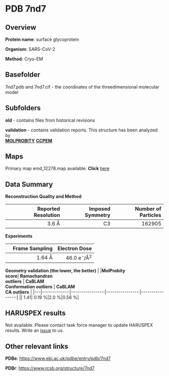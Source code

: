 # PDB 7nd7

## Overview

**Protein name**: surface glycoprotein

**Organism**: SARS-CoV-2

**Method**: Cryo-EM



## Basefolder

7nd7.pdb and 7nd7.cif - the coordinates of the threedimensional molecular model

## Subfolders



**old** - contains files from historical revisions

**validation** - contains validation reports. This structure has been analyzed by <br>  [**MOLPROBITY**](https://github.com/thorn-lab/coronavirus_structural_task_force/tree/master/pdb/surface_glycoprotein/SARS-CoV-2/7nd7/validation/molprobity)   [**CCPEM**](https://github.com/thorn-lab/coronavirus_structural_task_force/tree/master/pdb/surface_glycoprotein/SARS-CoV-2/7nd7/validation/ccpem-validation) 



## Maps

Primary map emd_12278.map available. **Click** [here](http://ftp.wwpdb.org/pub/emdb/structures/EMD-12278/map/) 

## Data Summary
**Reconstruction Quality and Method**

|   | Reported Resolution | Imposed Symmetry | Number of Particles |
|---|-------------:|----------------:|--------------:|
|   |3.6 Å|C3|162905|

**Experiments**

|   | Frame Sampling | Electron Dose |
|---|-------------:|----------------:|
|   |1.64 Å|46.0 e<sup>-</sup>/Å<sup>2</sup>|

**Geometry validation (the lower, the better)**
|   |**MolProbity<br>score**| **Ramachandran<br>outliers** | **CaBLAM<br>Conformation outliers** | **CaBLAM<br>CA outliers** |
|---|-------------:|----------------:|----------------:|----------------:|
||  1.41|  0.19 %|2.0 %|0.56 %|

## HARUSPEX results

Not available. Please contact task force manager to update HARUSPEX results. Write an [issue](https://github.com/thorn-lab/coronavirus_structural_task_force/issues) to us.

## Other relevant links 
**PDBe**:  https://www.ebi.ac.uk/pdbe/entry/pdb/7nd7
 
**PDBr**: https://www.rcsb.org/structure/7nd7 
